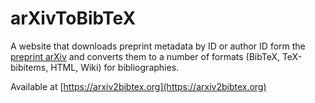 # arXivToBibTeX

A website that downloads preprint metadata by ID or author ID form the
[preprint arXiv](https://arxiv.org/) and converts them to a number of
formats (BibTeX, TeX-bibitems, HTML, Wiki) for bibliographies.

Available at [https://arxiv2bibtex.org](https://arxiv2bibtex.org)


